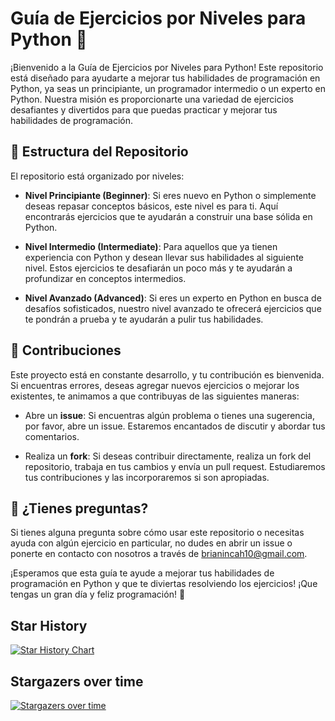 # Guía de Ejercicios por Niveles para Python 🐍

¡Bienvenido a la Guía de Ejercicios por Niveles para Python! Este repositorio está diseñado para ayudarte a mejorar tus habilidades de programación en Python, ya seas un principiante, un programador intermedio o un experto en Python. Nuestra misión es proporcionarte una variedad de ejercicios desafiantes y divertidos para que puedas practicar y mejorar tus habilidades de programación.

## 📂 Estructura del Repositorio

El repositorio está organizado por niveles:

- **Nivel Principiante (Beginner)**: Si eres nuevo en Python o simplemente deseas repasar conceptos básicos, este nivel es para ti. Aquí encontrarás ejercicios que te ayudarán a construir una base sólida en Python.

- **Nivel Intermedio (Intermediate)**: Para aquellos que ya tienen experiencia con Python y desean llevar sus habilidades al siguiente nivel. Estos ejercicios te desafiarán un poco más y te ayudarán a profundizar en conceptos intermedios.

- **Nivel Avanzado (Advanced)**: Si eres un experto en Python en busca de desafíos sofisticados, nuestro nivel avanzado te ofrecerá ejercicios que te pondrán a prueba y te ayudarán a pulir tus habilidades.

## 🚀 Contribuciones

Este proyecto está en constante desarrollo, y tu contribución es bienvenida. Si encuentras errores, deseas agregar nuevos ejercicios o mejorar los existentes, te animamos a que contribuyas de las siguientes maneras:

- Abre un **issue**: Si encuentras algún problema o tienes una sugerencia, por favor, abre un issue. Estaremos encantados de discutir y abordar tus comentarios.

- Realiza un **fork**: Si deseas contribuir directamente, realiza un fork del repositorio, trabaja en tus cambios y envía un pull request. Estudiaremos tus contribuciones y las incorporaremos si son apropiadas.

## 🤔 ¿Tienes preguntas?

Si tienes alguna pregunta sobre cómo usar este repositorio o necesitas ayuda con algún ejercicio en particular, no dudes en abrir un issue o ponerte en contacto con nosotros a través de brianincah10@gmail.com.

¡Esperamos que esta guía te ayude a mejorar tus habilidades de programación en Python y que te diviertas resolviendo los ejercicios! ¡Que tengas un gran día y feliz programación! 🤙

## Star History

[![Star History Chart](https://api.star-history.com/svg?repos=brianinhu/exercises-python&type=Date)](https://star-history.com/#brianinhu/exercises-python&Date)

## Stargazers over time

[![Stargazers over time](https://starchart.cc/brianinhu/exercises-python.svg)](https://starchart.cc/brianinhu/exercises-python)
